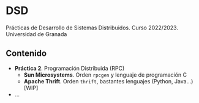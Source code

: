 # DSD

Prácticas de Desarrollo de Sistemas Distribuidos. Curso 2022/2023. Universidad de Granada

## Contenido

 - **Práctica 2**. Programación Distribuida (RPC)
    - **Sun Microsystems**. Orden `rpcgen` y lenguaje de programación C
    - **Apache Thrift**. Orden `thrift`, bastantes lenguajes (Python, Java...) [WIP]
 - ...